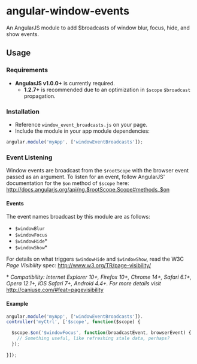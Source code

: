 angular-window-events
=====================

An AngularJS module to add $broadcasts of window blur, focus, hide, and show events.

## Usage
### Requirements
* **AngularJS v1.0.0+** is currently required.
	* **1.2.7+** is recommended due to an optimization in `$scope` `$broadcast` propagation.

### Installation
* Reference `window_event_broadcasts.js` on your page.
* Include the module in your app module dependencies:

```javascript
angular.module('myApp', ['windowEventBroadcasts']);
```

### Event Listening
Window events are broadcast from the `$rootScope` with the browser event passed as an argument. To listen for an event, follow AngularJS' documentation for the `$on` method of `$scope` here: http://docs.angularjs.org/api/ng.$rootScope.Scope#methods_$on

#### Events
The event names broadcast by this module are as follows:
* `$windowBlur`
* `$windowFocus`
* `$windowHide`*
* `$windowShow`*

For details on what triggers `$windowHide` and `$windowShow`, read the W3C *Page Visibility* spec: http://www.w3.org/TR/page-visibility/

\* *Compatibility: Internet Explorer 10+, Firefox 10+, Chrome 14+, Safari 6.1+, Opera 12.1+, iOS Safari 7+, Android 4.4+. For more details visit* http://caniuse.com/#feat=pagevisibility

#### Example
```javascript
angular.module('myApp', ['windowEventBroadcasts']).
controller('myCtrl', ['$scope', function($scope) {

  $scope.$on('$windowFocus', function(broadcastEvent, browserEvent) {
    // Something useful, like refreshing stale data, perhaps?
  });
  
}]);

```
